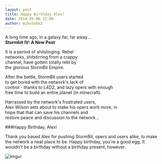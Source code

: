 ```yaml
---
layout: post
title: Happy Birthday Alex!
date: 2014-05-06 22:00
author: mikotohe2
---
```


A long time ago, in a galaxy far, far away...  
**Stormbit IV: A New Post**  

It is a period of shitslinging. Rebel  
networks, shitstirring from a crappy  
channel, have gotten totally rekt by  
the glorious StormBit Empire.  

After the battle, StormBit users started  
to get bored with the network's lack of  
control - thanks to L4D2, and lazy opers with enough  
free time to build an entire planet (in minecraft).  

Harrassed by the network's frustrated users,  
Alex Wilson sets about to make his opers work more, in  
hope that that can save his channels and  
restore peace and discussion to the network...  

###Happy Birthday, Alex!  

Thank you based Alex for pushing StormBit, opers and users alike, to make the network a neat place to be. Happy birthday, you're a good egg.
It wouldn't be a birthday without a birthday present, however.

![Imgur](http://i.imgur.com/boIKFUl.png)
